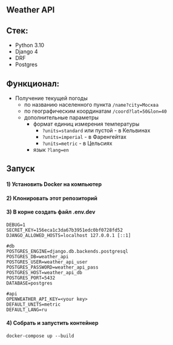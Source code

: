 ## Weather API
## Стек:
* Python 3.10
* Django 4
* DRF
* Postgres
## Функционал:
* Получение текущей погоды
  * по названию населенного пункта `/name?city=Москва`
  * по географическим координатам `/coord?lat=50&lon=40`
  * дополнительные параметры
    * формат единиц измерения температуры 
      * `?units=standard` или пустой - в Кельвинах
      * `?units=imperial` - в Фаренгейтах
      * `?units=metric` - в Цельсиях
    * язык `?lang=en`

## Запуск
#### 1) Установить Docker на компьютер
#### 2) Клонировать этот репозиторий
#### 3) В корне создать файл .env.dev
    DEBUG=1
    SECRET_KEY=156eca1c3da67b3951edc0bf0728fd52
    DJANGO_ALLOWED_HOSTS=localhost 127.0.0.1 [::1]
    
    #db
    POSTGRES_ENGINE=django.db.backends.postgresql
    POSTGRES_DB=weather_api
    POSTGRES_USER=weather_api_user
    POSTGRES_PASSWORD=weather_api_pass
    POSTGRES_HOST=weather_api_db
    POSTGRES_PORT=5432
    DATABASE=postgres

    #api
    OPENWEATHER_API_KEY=<your key>
    DEFAULT_UNITS=metric
    DEFAULT_LANG=ru
   
#### 4) Собрать и запустить контейнер
    docker-compose up --build

